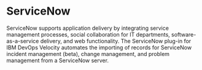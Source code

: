 
# ServiceNow

ServiceNow supports application delivery by integrating service management processes, social collaboration for IT departments, software-as-a-service delivery, and web functionality. The ServiceNow plug-in for IBM DevOps Velocity automates the importing of records for ServiceNow incident management (beta), change management, and problem management from a ServiceNow server.
